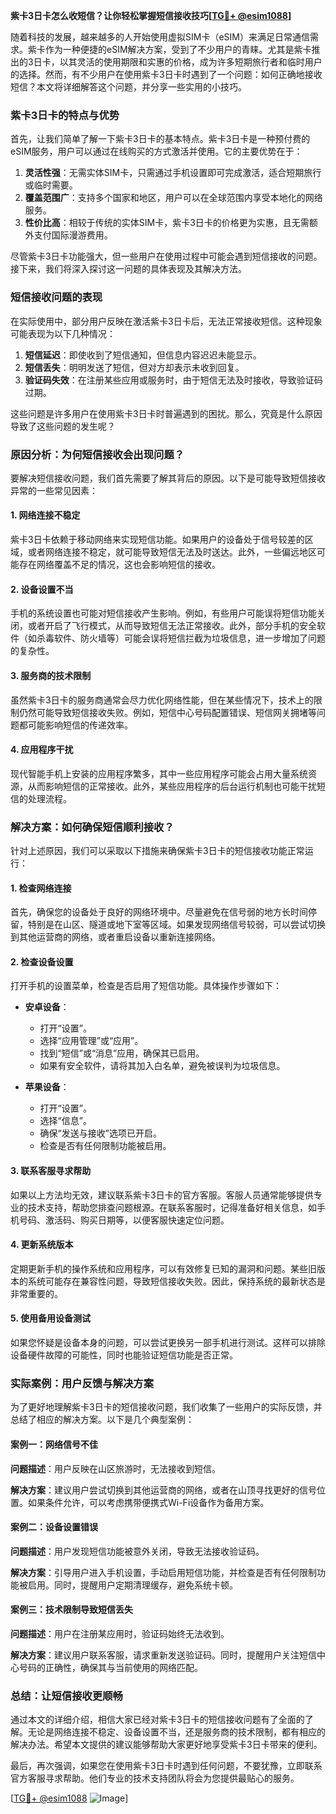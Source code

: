 **紫卡3日卡怎么收短信？让你轻松掌握短信接收技巧[[TG💪+ @esim1088](https://t.me/s/esim1088)]**

随着科技的发展，越来越多的人开始使用虚拟SIM卡（eSIM）来满足日常通信需求。紫卡作为一种便捷的eSIM解决方案，受到了不少用户的青睐。尤其是紫卡推出的3日卡，以其灵活的使用期限和实惠的价格，成为许多短期旅行者和临时用户的选择。然而，有不少用户在使用紫卡3日卡时遇到了一个问题：如何正确地接收短信？本文将详细解答这个问题，并分享一些实用的小技巧。

### 紫卡3日卡的特点与优势

首先，让我们简单了解一下紫卡3日卡的基本特点。紫卡3日卡是一种预付费的eSIM服务，用户可以通过在线购买的方式激活并使用。它的主要优势在于：

1. **灵活性强**：无需实体SIM卡，只需通过手机设置即可完成激活，适合短期旅行或临时需要。
2. **覆盖范围广**：支持多个国家和地区，用户可以在全球范围内享受本地化的网络服务。
3. **性价比高**：相较于传统的实体SIM卡，紫卡3日卡的价格更为实惠，且无需额外支付国际漫游费用。

尽管紫卡3日卡功能强大，但一些用户在使用过程中可能会遇到短信接收的问题。接下来，我们将深入探讨这一问题的具体表现及其解决方法。

### 短信接收问题的表现

在实际使用中，部分用户反映在激活紫卡3日卡后，无法正常接收短信。这种现象可能表现为以下几种情况：

1. **短信延迟**：即使收到了短信通知，但信息内容迟迟未能显示。
2. **短信丢失**：明明发送了短信，但对方却表示未收到回复。
3. **验证码失效**：在注册某些应用或服务时，由于短信无法及时接收，导致验证码过期。

这些问题是许多用户在使用紫卡3日卡时普遍遇到的困扰。那么，究竟是什么原因导致了这些问题的发生呢？

### 原因分析：为何短信接收会出现问题？

要解决短信接收问题，我们首先需要了解其背后的原因。以下是可能导致短信接收异常的一些常见因素：

#### 1. 网络连接不稳定

紫卡3日卡依赖于移动网络来实现短信功能。如果用户的设备处于信号较差的区域，或者网络连接不稳定，就可能导致短信无法及时送达。此外，一些偏远地区可能存在网络覆盖不足的情况，这也会影响短信的接收。

#### 2. 设备设置不当

手机的系统设置也可能对短信接收产生影响。例如，有些用户可能误将短信功能关闭，或者开启了飞行模式，从而导致短信无法正常接收。此外，部分手机的安全软件（如杀毒软件、防火墙等）可能会误将短信拦截为垃圾信息，进一步增加了问题的复杂性。

#### 3. 服务商的技术限制

虽然紫卡3日卡的服务商通常会尽力优化网络性能，但在某些情况下，技术上的限制仍然可能导致短信接收失败。例如，短信中心号码配置错误、短信网关拥堵等问题都可能影响短信的传递效率。

#### 4. 应用程序干扰

现代智能手机上安装的应用程序繁多，其中一些应用程序可能会占用大量系统资源，从而影响短信的正常接收。此外，某些应用程序的后台运行机制也可能干扰短信的处理流程。

### 解决方案：如何确保短信顺利接收？

针对上述原因，我们可以采取以下措施来确保紫卡3日卡的短信接收功能正常运行：

#### 1. 检查网络连接

首先，确保您的设备处于良好的网络环境中。尽量避免在信号弱的地方长时间停留，特别是在山区、隧道或地下室等区域。如果发现网络信号较弱，可以尝试切换到其他运营商的网络，或者重启设备以重新连接网络。

#### 2. 检查设备设置

打开手机的设置菜单，检查是否启用了短信功能。具体操作步骤如下：

- **安卓设备**：
  - 打开“设置”。
  - 选择“应用管理”或“应用”。
  - 找到“短信”或“消息”应用，确保其已启用。
  - 如果有安全软件，请将其加入白名单，避免被误判为垃圾信息。

- **苹果设备**：
  - 打开“设置”。
  - 选择“信息”。
  - 确保“发送与接收”选项已开启。
  - 检查是否有任何限制功能被启用。

#### 3. 联系客服寻求帮助

如果以上方法均无效，建议联系紫卡3日卡的官方客服。客服人员通常能够提供专业的技术支持，帮助您排查问题根源。在联系客服时，记得准备好相关信息，如手机号码、激活码、购买日期等，以便客服快速定位问题。

#### 4. 更新系统版本

定期更新手机的操作系统和应用程序，可以有效修复已知的漏洞和问题。某些旧版本的系统可能存在兼容性问题，导致短信接收失败。因此，保持系统的最新状态是非常重要的。

#### 5. 使用备用设备测试

如果您怀疑是设备本身的问题，可以尝试更换另一部手机进行测试。这样可以排除设备硬件故障的可能性，同时也能验证短信功能是否正常。

### 实际案例：用户反馈与解决方案

为了更好地理解紫卡3日卡的短信接收问题，我们收集了一些用户的实际反馈，并总结了相应的解决方案。以下是几个典型案例：

#### 案例一：网络信号不佳

**问题描述**：用户反映在山区旅游时，无法接收到短信。

**解决方案**：建议用户尝试切换到其他运营商的网络，或者在山顶寻找更好的信号位置。如果条件允许，可以考虑携带便携式Wi-Fi设备作为备用方案。

#### 案例二：设备设置错误

**问题描述**：用户发现短信功能被意外关闭，导致无法接收验证码。

**解决方案**：引导用户进入手机设置，手动启用短信功能，并检查是否有任何限制功能被启用。同时，提醒用户定期清理缓存，避免系统卡顿。

#### 案例三：技术限制导致短信丢失

**问题描述**：用户在注册某应用时，验证码始终无法收到。

**解决方案**：建议用户联系客服，请求重新发送验证码。同时，提醒用户关注短信中心号码的正确性，确保其与当前使用的网络匹配。

### 总结：让短信接收更顺畅

通过本文的详细介绍，相信大家已经对紫卡3日卡的短信接收问题有了全面的了解。无论是网络连接不稳定、设备设置不当，还是服务商的技术限制，都有相应的解决办法。希望本文提供的建议能够帮助大家更好地享受紫卡3日卡带来的便利。

最后，再次强调，如果您在使用紫卡3日卡时遇到任何问题，不要犹豫，立即联系官方客服寻求帮助。他们专业的技术支持团队将会为您提供最贴心的服务。

[[TG💪+ @esim1088](https://t.me/s/esim1088) ![Image](https://i.postimg.cc/4NQfJmqS/Snipaste-2025-05-13-00-14-12.png)]